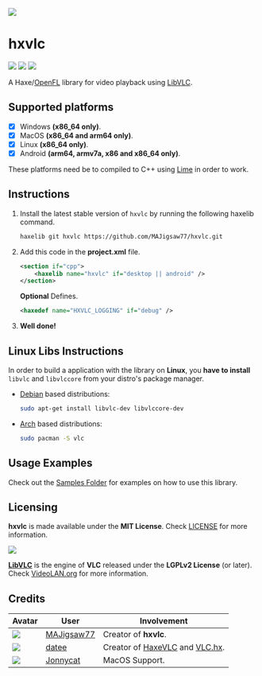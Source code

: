 ![](https://github.com/MAJigsaw77/hxvlc/blob/main/logo.png)

# hxvlc

![](https://img.shields.io/github/repo-size/MAJigsaw77/hxvlc) ![](https://badgen.net/github/open-issues/MAJigsaw77/hxvlc) ![](https://badgen.net/badge/license/MIT/green)

A Haxe/[OpenFL](https://www.openfl.org) library for video playback using [LibVLC](https://www.videolan.org/vlc/libvlc.html).

## Supported platforms

- [x] Windows **(x86_64 only)**.
- [x] MacOS **(x86_64 and arm64 only)**.
- [x] Linux **(x86_64 only)**.
- [x] Android **(arm64, armv7a, x86 and x86_64 only)**.

These platforms need be to compiled to C++ using [Lime](https://lime.openfl.org) in order to work.

## Instructions

1. Install the latest stable version of `hxvlc` by running the following haxelib command.
    ```bash
    haxelib git hxvlc https://github.com/MAJigsaw77/hxvlc.git
    ```
2. Add this code in the **project.xml** file.
    ```xml
    <section if="cpp">
    	<haxelib name="hxvlc" if="desktop || android" />
    </section>
    ```

    **Optional** Defines.
    ```xml
    <haxedef name="HXVLC_LOGGING" if="debug" />
    ```
3. **Well done!**

## Linux Libs Instructions

In order to build a application with the library on **Linux**, you **have to install** `libvlc` and `libvlccore` from your distro's package manager.

* [Debian](https://debian.org) based distributions:
    ```bash
    sudo apt-get install libvlc-dev libvlccore-dev 
    ```

* [Arch](https://archlinux.org) based distributions:
    ```bash
    sudo pacman -S vlc 
    ```

## Usage Examples

Check out the [Samples Folder](samples/) for examples on how to use this library.

## Licensing

**hxvlc** is made available under the **MIT License**. Check [LICENSE](./LICENSE) for more information.

![](https://raw.githubusercontent.com/videolan/vlc/master/share/icons/256x256/vlc-xmas.png)

[**LibVLC**](https://www.videolan.org/vlc/libvlc.html) is the engine of **VLC** released under the **LGPLv2 License** (or later). Check [VideoLAN.org](https://www.videolan.org/legal.html) for more information.

## Credits

| Avatar | User | Involvement |
| ------ | ---- | ----------- |
| ![](https://avatars.githubusercontent.com/u/77043862?s=64) | [MAJigsaw77](https://github.com/MAJigsaw77) | Creator of **hxvlc**.
| ![](https://avatars.githubusercontent.com/u/1677550?s=64) | [datee](https://github.com/datee) | Creator of [HaxeVLC](https://github.com/datee/HaxeVLC) and [VLC.hx](https://github.com/LogicInteractive/VLC.hx).
| ![](https://avatars.githubusercontent.com/u/107599365?v=64) | [Jonnycat](https://github.com/JonnycatMeow) | MacOS Support.
